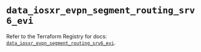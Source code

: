# `data_iosxr_evpn_segment_routing_srv6_evi`

Refer to the Terraform Registry for docs: [`data_iosxr_evpn_segment_routing_srv6_evi`](https://registry.terraform.io/providers/ciscodevnet/iosxr/0.6.0/docs/data-sources/evpn_segment_routing_srv6_evi).
